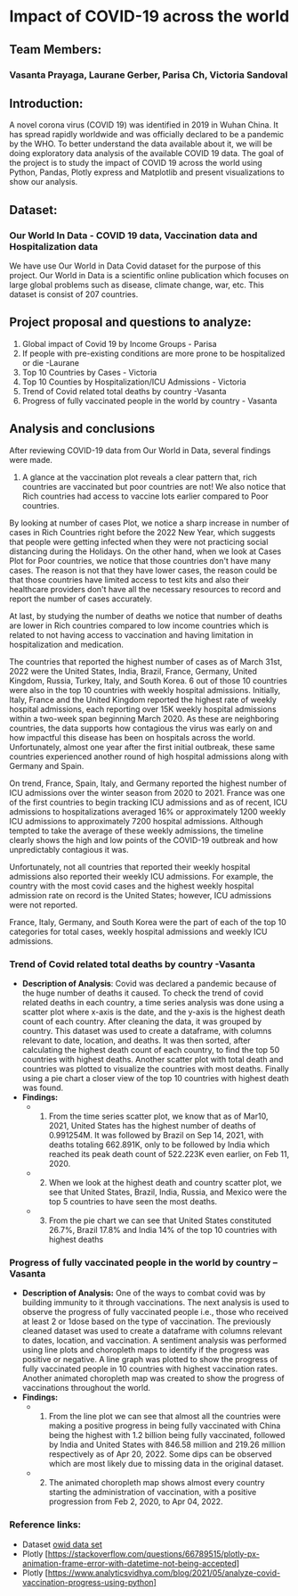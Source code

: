 # Impact of COVID-19 across the world

## Team Members: 
### Vasanta Prayaga, Laurane Gerber, Parisa Ch, Victoria Sandoval

## Introduction:
A novel corona virus (COVID 19) was identified in 2019 in Wuhan China. It has spread rapidly worldwide and was officially declared to be a pandemic by the WHO. To better understand the data available about it, we will be doing exploratory data analysis of the available COVID 19 data.  The goal of the project is to study the impact of COVID 19 across the world using Python, Pandas, Plotly express and Matplotlib and present visualizations to show our analysis.

## Dataset:
### Our World In Data - COVID 19 data, Vaccination data and Hospitalization data
We have use Our World in Data Covid dataset for the purpose of this project. Our World in Data is a scientific online publication which focuses on large global problems such as disease, climate change, war, etc. This dataset is consist of 207 countries.

## Project proposal and questions to analyze:
1. Global impact of Covid 19 by Income Groups - Parisa
2. If people with pre-existing conditions are more prone to be hospitalized or die -Laurane 
3. Top 10 Countries by Cases - Victoria
4. Top 10 Counties by Hospitalization/ICU Admissions - Victoria
5. Trend of Covid related total deaths by country  -Vasanta
6. Progress of fully vaccinated people in the world by country - Vasanta

##  Analysis and conclusions
After reviewing COVID-19 data from Our World in Data, several findings were made.

1. A glance at the vaccination plot reveals a clear pattern that, rich countries are vaccinated but poor countries are not! We also notice that Rich countries had access to vaccine lots earlier compared to Poor countries. 

By looking at number of cases Plot, we notice a sharp increase in number of cases in Rich Countries right before the 2022 New Year, which suggests that people were getting infected when they were not practicing social distancing during the Holidays.
On the other hand, when we look at Cases Plot for Poor countries, we notice that those countries don't have many cases. The reason is not that they have lower cases, the reason could be that those countries have limited access to test kits and also their healthcare providers don't have all the necessary resources to record and report the number of cases accurately.

At last, by studying the number of deaths we notice that number of deaths are lower in Rich countries compared to low income countries which is related to not having access to vaccination and having limitation in hospitalization and medication. 

The countries that reported the highest number of cases as of March 31st, 2022 were the United States, India, Brazil, France, Germany, United Kingdom, Russia, Turkey, Italy, and South Korea. 6 out of those 10 countries were also in the top 10 countries with weekly hospital admissions. Initially, Italy, France and the United Kingdom reported the highest rate of weekly hospital admissions, each reporting over 15K weekly hospital admissions within a two-week span beginning March 2020. As these are neighboring countries, the data supports how contagious the virus was early on and how impactful this disease has been on hospitals across the world. Unfortunately, almost one year after the first initial outbreak, these same countries experienced another round of high hospital admissions along with Germany and Spain.  

On trend, France, Spain, Italy, and Germany reported the highest number of ICU admissions over the winter season from 2020 to 2021.  France was one of the first countries to begin tracking ICU admissions and as of recent, ICU admissions to hospitalizations averaged 16% or approximately 1200 weekly ICU admissions to approximately 7200 hospital admissions. Although tempted to take the average of these weekly admissions, the timeline clearly shows the high and low points of the COVID-19 outbreak and how unpredictably contagious it was. 

Unfortunately, not all countries that reported their weekly hospital admissions also reported their weekly ICU admissions. For example, the country with the most covid cases and the highest weekly hospital admission rate on record is the United States; however, ICU admissions were not reported. 

France, Italy, Germany, and South Korea were the part of each of the top 10 categories for total cases, weekly hospital admissions and weekly ICU admissions. 

### Trend of Covid related total deaths by country -Vasanta
- **Description of Analysis**: Covid was declared a pandemic because of the huge number of deaths it caused. To check the trend of covid related deaths in each country, a time series analysis was done using a scatter plot where x-axis is the date, and the y-axis is the highest death count of each country. After cleaning the data, it was grouped by country. This dataset was used to create a dataframe, with columns relevant to date, location, and deaths. It was then sorted, after calculating the highest death count of each country, to find the top 50 countries with highest deaths. Another scatter plot with total death and countries was plotted to visualize the countries with most deaths. Finally using a pie chart a closer view of the top 10 countries with highest death was found.
- **Findings:**
    - 1. From the time series scatter plot, we know that as of Mar10, 2021, United States has the highest number of deaths of 0.991254M. It was followed by Brazil on Sep 14, 2021, with deaths totaling 662.891K, only to be followed by India which reached its peak death count of 522.223K even earlier, on Feb 11, 2020.
    - 2. When we look at the highest death and country scatter plot, we see that United States, Brazil, India, Russia, and Mexico were the top 5 countries to have seen the most deaths.
    - 3. From the pie chart we can see that United States constituted 26.7%, Brazil 17.8% and India 14% of the top 10 countries with highest deaths
### Progress of fully vaccinated people in the world by country – Vasanta
- **Description of Analysis:** One of the ways to combat covid was by building immunity to it through vaccinations. The next analysis is used to observe the progress of fully vaccinated people i.e., those who received at least 2 or 1dose based on the type of vaccination. The previously cleaned dataset was used to create a dataframe with columns relevant to dates, location, and vaccination. A sentiment analysis was performed using line plots and choropleth maps to identify if the progress was positive or negative. A line graph was plotted to show the progress of fully vaccinated people in 10 countries with highest vaccination rates. Another animated choropleth map was created to show the progress of vaccinations throughout the world. 
- **Findings:**
    - 1. From the line plot we can see that almost all the countries were making a positive progress in being fully vaccinated with China being the highest with 1.2 billion being fully vaccinated, followed by India and United States with 846.58 million and 219.26 million respectively as of Apr 20, 2022. Some dips can be observed which are most likely due to missing data in the original dataset.
    - 2. The animated choropleth map shows almost every country starting the administration of vaccination, with a positive progression from Feb 2, 2020, to Apr 04, 2022.

### Reference links:
- Dataset [owid data set](https://github.com/owid/covid-19-data/tree/master/public/data)
- Plotly [https://stackoverflow.com/questions/66789515/plotly-px-animation-frame-error-with-datetime-not-being-accepted]
- Plotly [https://www.analyticsvidhya.com/blog/2021/05/analyze-covid-vaccination-progress-using-python]
